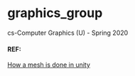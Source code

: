 # graphics_group
cs-Computer Graphics (U) - Spring 2020 



#### REF: 
[How a mesh is done in unity](https://docs.unity3d.com/Manual/Example-CreatingaBillboardPlane.html)
